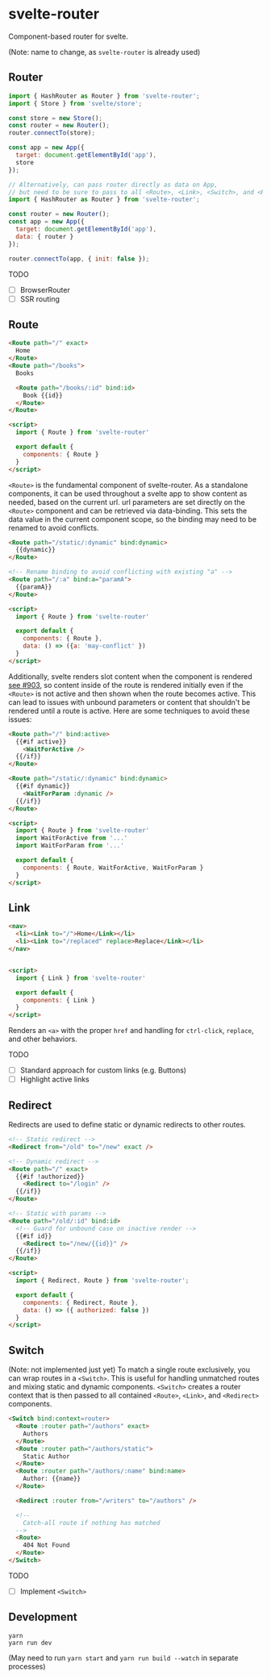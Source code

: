 # svelte-router

Component-based router for svelte.

(Note: name to change, as `svelte-router` is already used)

## Router

```js
import { HashRouter as Router } from 'svelte-router';
import { Store } from 'svelte/store';

const store = new Store();
const router = new Router();
router.connectTo(store);

const app = new App({
  target: document.getElementById('app'),
  store
});
```

```js
// Alternatively, can pass router directly as data on App,
// but need to be sure to pass to all <Route>, <Link>, <Switch>, and <Redirect> components
import { HashRouter as Router } from 'svelte-router';

const router = new Router();
const app = new App({
  target: document.getElementById('app'),
  data: { router }
});

router.connectTo(app, { init: false });
```

TODO

- [ ] BrowserRouter
- [ ] SSR routing

## Route

```html
<Route path="/" exact>
  Home
</Route>
<Route path="/books">
  Books

  <Route path="/books/:id" bind:id>
    Book {{id}}
  </Route>
</Route>

<script>
  import { Route } from 'svelte-router'

  export default {
    components: { Route }
  }
</script>
```

`<Route>` is the fundamental component of svelte-router. As a standalone components, it can be used throughout a svelte app to show content as needed, based on the current url. url parameters are set directly on the `<Route>` component and can be retrieved via data-binding. This sets the data value in the current component scope, so the binding may need to be renamed to avoid conflicts.

```html
<Route path="/static/:dynamic" bind:dynamic>
  {{dynamic}}
</Route>

<!-- Rename binding to avoid conflicting with existing "a" -->
<Route path="/:a" bind:a="paramA">
  {{paramA}}
</Route>

<script>
  import { Route } from 'svelte-router'

  export default {
    components: { Route },
    data: () => ({a: 'may-conflict' })
  }
</script>
```

Additionally, svelte renders slot content when the component is rendered [see #903](https://github.com/sveltejs/svelte/issues/903), so content inside of the route is rendered initially even if the `<Route>` is not active and then shown when the route becomes active. This can lead to issues with unbound parameters or content that shouldn't be rendered until a route is active. Here are some techniques to avoid these issues:

```html
<Route path="/" bind:active>
  {{#if active}}
    <WaitForActive />
  {{/if}}
</Route>  

<Route path="/static/:dynamic" bind:dynamic>
  {{#if dynamic}}
    <WaitForParam :dynamic />
  {{/if}}
</Route>

<script>
  import { Route } from 'svelte-router'
  import WaitForActive from '...'
  import WaitForParam from '...'

  export default {
    components: { Route, WaitForActive, WaitForParam }
  }
</script>
```

## Link

```html
<nav>
  <li><Link to="/">Home</Link></li>
  <li><Link to="/replaced" replace>Replace</Link></li>
</nav>


<script>
  import { Link } from 'svelte-router'

  export default {
    components: { Link }
  }
</script>
```

Renders an `<a>` with the proper `href` and handling for `ctrl-click`, `replace`, and other behaviors.

TODO

- [ ] Standard approach for custom links (e.g. Buttons)
- [ ] Highlight active links

## Redirect

Redirects are used to define static or dynamic redirects to other routes.

```html
<!-- Static redirect -->
<Redirect from="/old" to="/new" exact />

<!-- Dynamic redirect -->
<Route path="/" exact>
  {{#if !authorized}}
    <Redirect to="/login" />
  {{/if}}
</Route>

<!-- Static with params -->
<Route path="/old/:id" bind:id>
  <!-- Guard for unbound case on inactive render -->
  {{#if id}}
    <Redirect to="/new/{{id}}" />
  {{/if}}
</Route>

<script>
  import { Redirect, Route } from 'svelte-router';

  export default {
    components: { Redirect, Route },
    data: () => ({ authorized: false })
  }
</script>
```

## Switch

(Note: not implemented just yet) To match a single route exclusively, you can wrap routes in a `<Switch>`. This is useful for handling unmatched routes and mixing static and dynamic components. `<Switch>` creates a router context that is then passed to all contained `<Route>`, `<Link>`, and `<Redirect>` components.

```html
<Switch bind:context=router>
  <Route :router path="/authors" exact>
    Authors
  </Route>
  <Route :router path="/authors/static">
    Static Author
  </Route>
  <Route :router path="/authors/:name" bind:name>
    Author: {{name}}
  </Route>

  <Redirect :router from="/writers" to="/authors" />

  <!--
    Catch-all route if nothing has matched  
  -->
  <Route>
    404 Not Found
  </Route>
</Switch>
```

TODO

- [ ] Implement `<Switch>`

## Development

```
yarn
yarn run dev
```

(May need to run `yarn start` and `yarn run build --watch` in separate processes)
